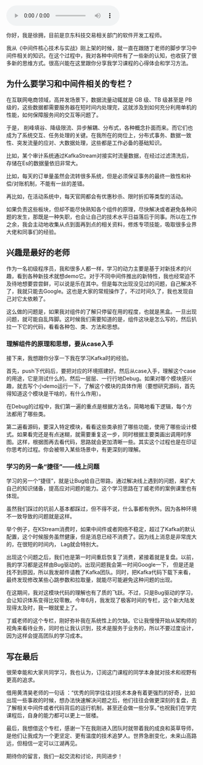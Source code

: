 <audio title="用户故事 _ 愿做技术的追梦人" src="https://static001.geekbang.org/resource/audio/8d/bf/8d5b22417e1d13ea32e1c44cb1f867bf.mp3" controls="controls"></audio> 
<p>你好，我是徐拥，目前是京东科技交易相关部门的软件开发工程师。</p><p>我从《中间件核心技术与实战》刚上架的时候，就一直在跟随丁老师的脚步学习中间件相关的知识。在这个过程中，我对各种中间件有了一些新的认知，也收获了很多新的思维方式。很高兴能在这里跟你分享我学习课程的心得体会和学习方法。</p><h2>为什么要学习和中间件相关的专栏？</h2><p>在互联网电商领域，高并发场景下，数据流量动辄就是 GB 级、TB 级甚至是 PB 级的，这些数据都需要服务器在短时间内处理完，这就涉及到如何充分利用单机的性能，如何保障服务间的交互等问题了。</p><p>于是， 削峰填谷、降级限流、异步解耦、分布式，各种概念扑面而来。而它们也成为了系统交互、任务处理的关键。在我所在的岗位上，分布式事务、数据一致性、突发流量的应对、大数据处理，这些都是工作必备的基础知识。</p><p>比如，某个审计系统通过KafkaStream对接实时流量数据，在经过过滤清洗后，存储在Es的数据量依旧非常大。</p><p>比如，每天的订单量虽然会流转很多系统，但是必须保证事务的最终一致性和补偿/对账机制，不能有一丝的差错。</p><p>再比如，在活动系统中，每天官网都会有优惠秒杀、限时折扣等类型的活动。</p><p>如果负责这些板块，但却不能尽快熟知各个组件的原理，尽快解决或者避免各种问题的发生，那既是一种失职，也会让自己的技术水平日益落后于同事。所以在工作之余，我会主动地收集从点到面再到点的相关资料，修炼专项技能，吸取很多业界大佬和同事们的经验。</p><!-- [[[read_end]]] --><h2>兴趣是最好的老师</h2><p>作为一名初级程序员，我和很多人都一样，学习的动力主要是基于对新技术的兴趣，看到各种新技术就想demo它。对于不同中间件推出的新特性，我也经常迫不及待地想要尝尝鲜，可以说是乐在其中。但是每次出现没见过的问题，自己解决不了，我就只能去Google。这也是大家的常规操作了，不过时间久了，我也发现自己对它太依赖了。</p><p>这么做的问题是，如果我对组件的了解只停留在用的程度，也就是黑盒。一旦出现问题，就可能自乱阵脚。这时候我们需要知道的是，组件这块是怎么写的，然后扒拉一下它的代码，看看各种包、类、方法和思想。</p><h3>理解组件的原理和思想，要从case入手</h3><p>接下来，我想跟你分享一下我在学习Kafka时的经验。</p><p>首先，push下代码后，要把对应的环境搭建好。然后从case入手，理解这个case的用途，它是测试什么的。然后一层层、一行行地Debug。如果对哪个模块感兴趣，就去写个小demo运行一下，了解这个模块的具体作用（要想研究源码，首先得知道这个模块是干啥的，有什么作用）。</p><p>在Debug的过程中，我们第一遍的重点是根据方法名，简略地看下逻辑，每个方法都用了哪些类。</p><p>第二遍看源码，要深入特定模块，看看这些类承担了哪些功能，使用了哪些设计模式。如果看完还是有点迷糊，就需要重复这一步，同时根据主要类画出调用时序图。这样，根据图再去看代码，思路就会更加清晰一些。其实这个过程也是在印证你思考的过程。你会被带入某些场景中，有更深刻的理解。</p><h3>学习的另一条“捷径”——线上问题</h3><p>学习的另一个“捷径”，就是让Bug给自己带路，通过解决线上遇到的问题，来扩大自己的知识储备，提高应对问题的能力。这个学习思路在丁威老师的案例课里也有体现。</p><p>虽然我们踩过的坑前人基本都踩过，但不得不说，什么事都有例外。因为各种环境不一致导致的问题就是这样。</p><p>举个例子，在KStream消费时，如果中间件或者网络不稳定，超过了Kafka的默认配置，这个时候服务虽然健康，但是消息已经不消费了。因为线上消息是非常庞大的，在很短的时间内， Lag就会特别大。</p><p>出现这个问题之后，我们也是第一时间重启恢复了消费，紧接着就是复盘。以前，我的学习都是这样由Bug驱动的。出现问题我会第一时间Google一下， 但是还是找不到原因，所以我发邮件请教了Kafka团队。同时，把Kafka代码下载下来看，最终发现修改某些心跳参数和拉取量，就能尽可能避免这种问题的出现。</p><p>在这期间，我对这模块代码的理解也有了质的飞跃。不过，只是Bug驱动的学习，会让知识体系变得比较零散。今年6月，我发现了极客时间的专栏，这个新大陆发现得太及时，我一眼就爱上了。</p><p>丁威老师的这个专栏，刚好弥补我在系统性上的欠缺。它让我慢慢开始从架构师的视角来看待业务，同时也让我认识到，技术是服务于业务的，所以不要过度设计，因为这样会提高团队的学习成本。</p><h2>写在最后</h2><p>很荣幸能和大家共同学习，我也认为，订阅这门课程的同学本身就对技术和视野有更高的追求。</p><p>借用黄清昊老师的一句话 ：“优秀的同学往往对技术本身有着更强烈的好奇，比如出现一些事故的时候，想办法快速解决问题之后，他们往往会做更深刻的复盘，去了解相关中间件或者代码背后的运行机制，甚至还会做一些分享。”也祝我们在学完课程后，自身的能力都可以更上一层楼。</p><p>最后，我想借这个专栏，感谢一下在我刚进入团队时就带着我的成良和英草导师，是他们让我成为一个更坚定、更有温度的技术追梦人。世界急剧变化，未来山高路远，但相信一定可以江湖再见。</p><p>期待你的留言，我们一起交流和讨论，共同进步！</p>